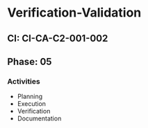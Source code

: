 # Verification-Validation

## CI: CI-CA-C2-001-002
## Phase: 05

### Activities
- Planning
- Execution
- Verification
- Documentation
